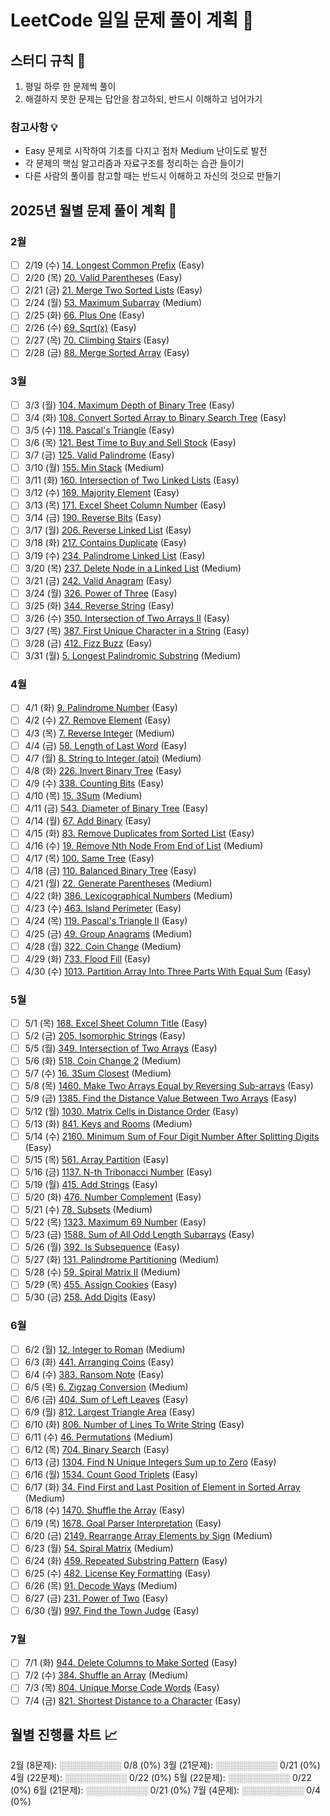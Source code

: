 # LeetCode 일일 문제 풀이 계획 🚀

## 스터디 규칙 📝
1. 평일 하루 한 문제씩 풀이
2. 해결하지 못한 문제는 답안을 참고하되, 반드시 이해하고 넘어가기

### 참고사항 💡
- Easy 문제로 시작하여 기초를 다지고 점차 Medium 난이도로 발전
- 각 문제의 핵심 알고리즘과 자료구조를 정리하는 습관 들이기
- 다른 사람의 풀이를 참고할 때는 반드시 이해하고 자신의 것으로 만들기

## 2025년 월별 문제 풀이 계획 📅

### 2월
- [ ] 2/19 (수) [14. Longest Common Prefix](https://leetcode.com/problems/longest-common-prefix) (Easy)
- [ ] 2/20 (목) [20. Valid Parentheses](https://leetcode.com/problems/valid-parentheses) (Easy)
- [ ] 2/21 (금) [21. Merge Two Sorted Lists](https://leetcode.com/problems/merge-two-sorted-lists) (Easy)
- [ ] 2/24 (월) [53. Maximum Subarray](https://leetcode.com/problems/maximum-subarray) (Medium)
- [ ] 2/25 (화) [66. Plus One](https://leetcode.com/problems/plus-one) (Easy)
- [ ] 2/26 (수) [69. Sqrt(x)](https://leetcode.com/problems/sqrtx) (Easy)
- [ ] 2/27 (목) [70. Climbing Stairs](https://leetcode.com/problems/climbing-stairs) (Easy)
- [ ] 2/28 (금) [88. Merge Sorted Array](https://leetcode.com/problems/merge-sorted-array) (Easy)

### 3월
- [ ] 3/3 (월) [104. Maximum Depth of Binary Tree](https://leetcode.com/problems/maximum-depth-of-binary-tree) (Easy)
- [ ] 3/4 (화) [108. Convert Sorted Array to Binary Search Tree](https://leetcode.com/problems/convert-sorted-array-to-binary-search-tree) (Easy)
- [ ] 3/5 (수) [118. Pascal's Triangle](https://leetcode.com/problems/pascals-triangle) (Easy)
- [ ] 3/6 (목) [121. Best Time to Buy and Sell Stock](https://leetcode.com/problems/best-time-to-buy-and-sell-stock) (Easy)
- [ ] 3/7 (금) [125. Valid Palindrome](https://leetcode.com/problems/valid-palindrome) (Easy)
- [ ] 3/10 (월) [155. Min Stack](https://leetcode.com/problems/min-stack) (Medium)
- [ ] 3/11 (화) [160. Intersection of Two Linked Lists](https://leetcode.com/problems/intersection-of-two-linked-lists) (Easy)
- [ ] 3/12 (수) [169. Majority Element](https://leetcode.com/problems/majority-element) (Easy)
- [ ] 3/13 (목) [171. Excel Sheet Column Number](https://leetcode.com/problems/excel-sheet-column-number) (Easy)
- [ ] 3/14 (금) [190. Reverse Bits](https://leetcode.com/problems/reverse-bits) (Easy)
- [ ] 3/17 (월) [206. Reverse Linked List](https://leetcode.com/problems/reverse-linked-list) (Easy)
- [ ] 3/18 (화) [217. Contains Duplicate](https://leetcode.com/problems/contains-duplicate) (Easy)
- [ ] 3/19 (수) [234. Palindrome Linked List](https://leetcode.com/problems/palindrome-linked-list) (Easy)
- [ ] 3/20 (목) [237. Delete Node in a Linked List](https://leetcode.com/problems/delete-node-in-a-linked-list) (Medium)
- [ ] 3/21 (금) [242. Valid Anagram](https://leetcode.com/problems/valid-anagram) (Easy)
- [ ] 3/24 (월) [326. Power of Three](https://leetcode.com/problems/power-of-three) (Easy)
- [ ] 3/25 (화) [344. Reverse String](https://leetcode.com/problems/reverse-string) (Easy)
- [ ] 3/26 (수) [350. Intersection of Two Arrays II](https://leetcode.com/problems/intersection-of-two-arrays-ii) (Easy)
- [ ] 3/27 (목) [387. First Unique Character in a String](https://leetcode.com/problems/first-unique-character-in-a-string) (Easy)
- [ ] 3/28 (금) [412. Fizz Buzz](https://leetcode.com/problems/fizz-buzz) (Easy)
- [ ] 3/31 (월) [5. Longest Palindromic Substring](https://leetcode.com/problems/longest-palindromic-substring) (Medium)

### 4월
- [ ] 4/1 (화) [9. Palindrome Number](https://leetcode.com/problems/palindrome-number) (Easy)
- [ ] 4/2 (수) [27. Remove Element](https://leetcode.com/problems/remove-element) (Easy)
- [ ] 4/3 (목) [7. Reverse Integer](https://leetcode.com/problems/reverse-integer) (Medium)
- [ ] 4/4 (금) [58. Length of Last Word](https://leetcode.com/problems/length-of-last-word) (Easy)
- [ ] 4/7 (월) [8. String to Integer (atoi)](https://leetcode.com/problems/string-to-integer-atoi) (Medium)
- [ ] 4/8 (화) [226. Invert Binary Tree](https://leetcode.com/problems/invert-binary-tree) (Easy)
- [ ] 4/9 (수) [338. Counting Bits](https://leetcode.com/problems/counting-bits) (Easy)
- [ ] 4/10 (목) [15. 3Sum](https://leetcode.com/problems/3sum) (Medium)
- [ ] 4/11 (금) [543. Diameter of Binary Tree](https://leetcode.com/problems/diameter-of-binary-tree) (Easy)
- [ ] 4/14 (월) [67. Add Binary](https://leetcode.com/problems/add-binary) (Easy)
- [ ] 4/15 (화) [83. Remove Duplicates from Sorted List](https://leetcode.com/problems/remove-duplicates-from-sorted-list) (Easy)
- [ ] 4/16 (수) [19. Remove Nth Node From End of List](https://leetcode.com/problems/remove-nth-node-from-end-of-list) (Medium)
- [ ] 4/17 (목) [100. Same Tree](https://leetcode.com/problems/same-tree) (Easy)
- [ ] 4/18 (금) [110. Balanced Binary Tree](https://leetcode.com/problems/balanced-binary-tree) (Easy)
- [ ] 4/21 (월) [22. Generate Parentheses](https://leetcode.com/problems/generate-parentheses) (Medium)
- [ ] 4/22 (화) [386. Lexicographical Numbers](https://leetcode.com/problems/lexicographical-numbers) (Medium)
- [ ] 4/23 (수) [463. Island Perimeter](https://leetcode.com/problems/island-perimeter) (Easy)
- [ ] 4/24 (목) [119. Pascal's Triangle II](https://leetcode.com/problems/pascals-triangle-ii) (Easy)
- [ ] 4/25 (금) [49. Group Anagrams](https://leetcode.com/problems/group-anagrams) (Medium)
- [ ] 4/28 (월) [322. Coin Change](https://leetcode.com/problems/coin-change) (Medium)
- [ ] 4/29 (화) [733. Flood Fill](https://leetcode.com/problems/flood-fill) (Easy)
- [ ] 4/30 (수) [1013. Partition Array Into Three Parts With Equal Sum](https://leetcode.com/problems/partition-array-into-three-parts-with-equal-sum) (Easy)

### 5월
- [ ] 5/1 (목) [168. Excel Sheet Column Title](https://leetcode.com/problems/excel-sheet-column-title) (Easy)
- [ ] 5/2 (금) [205. Isomorphic Strings](https://leetcode.com/problems/isomorphic-strings) (Easy)
- [ ] 5/5 (월) [349. Intersection of Two Arrays](https://leetcode.com/problems/intersection-of-two-arrays) (Easy)
- [ ] 5/6 (화) [518. Coin Change 2](https://leetcode.com/problems/coin-change-2) (Medium)
- [ ] 5/7 (수) [16. 3Sum Closest](https://leetcode.com/problems/3sum-closest) (Medium)
- [ ] 5/8 (목) [1460. Make Two Arrays Equal by Reversing Sub-arrays](https://leetcode.com/problems/make-two-arrays-equal-by-reversing-sub-arrays) (Easy)
- [ ] 5/9 (금) [1385. Find the Distance Value Between Two Arrays](https://leetcode.com/problems/find-the-distance-value-between-two-arrays) (Easy)
- [ ] 5/12 (월) [1030. Matrix Cells in Distance Order](https://leetcode.com/problems/matrix-cells-in-distance-order) (Easy)
- [ ] 5/13 (화) [841. Keys and Rooms](https://leetcode.com/problems/keys-and-rooms) (Medium)
- [ ] 5/14 (수) [2160. Minimum Sum of Four Digit Number After Splitting Digits](https://leetcode.com/problems/minimum-sum-of-four-digit-number-after-splitting-digits) (Easy)
- [ ] 5/15 (목) [561. Array Partition](https://leetcode.com/problems/array-partition) (Easy)
- [ ] 5/16 (금) [1137. N-th Tribonacci Number](https://leetcode.com/problems/n-th-tribonacci-number) (Easy)
- [ ] 5/19 (월) [415. Add Strings](https://leetcode.com/problems/add-strings) (Easy)
- [ ] 5/20 (화) [476. Number Complement](https://leetcode.com/problems/number-complement) (Easy)
- [ ] 5/21 (수) [78. Subsets](https://leetcode.com/problems/subsets) (Medium)
- [ ] 5/22 (목) [1323. Maximum 69 Number](https://leetcode.com/problems/maximum-69-number) (Easy)
- [ ] 5/23 (금) [1588. Sum of All Odd Length Subarrays](https://leetcode.com/problems/sum-of-all-odd-length-subarrays) (Easy)
- [ ] 5/26 (월) [392. Is Subsequence](https://leetcode.com/problems/is-subsequence) (Easy)
- [ ] 5/27 (화) [131. Palindrome Partitioning](https://leetcode.com/problems/palindrome-partitioning) (Medium)
- [ ] 5/28 (수) [59. Spiral Matrix II](https://leetcode.com/problems/spiral-matrix-ii) (Medium)
- [ ] 5/29 (목) [455. Assign Cookies](https://leetcode.com/problems/assign-cookies) (Easy)
- [ ] 5/30 (금) [258. Add Digits](https://leetcode.com/problems/add-digits) (Easy)

### 6월
- [ ] 6/2 (월) [12. Integer to Roman](https://leetcode.com/problems/integer-to-roman) (Medium)
- [ ] 6/3 (화) [441. Arranging Coins](https://leetcode.com/problems/arranging-coins) (Easy)
- [ ] 6/4 (수) [383. Ransom Note](https://leetcode.com/problems/ransom-note) (Easy)
- [ ] 6/5 (목) [6. Zigzag Conversion](https://leetcode.com/problems/zigzag-conversion) (Medium)
- [ ] 6/6 (금) [404. Sum of Left Leaves](https://leetcode.com/problems/sum-of-left-leaves) (Easy)
- [ ] 6/9 (월) [812. Largest Triangle Area](https://leetcode.com/problems/largest-triangle-area) (Easy)
- [ ] 6/10 (화) [806. Number of Lines To Write String](https://leetcode.com/problems/number-of-lines-to-write-string) (Easy)
- [ ] 6/11 (수) [46. Permutations](https://leetcode.com/problems/permutations) (Medium)
- [ ] 6/12 (목) [704. Binary Search](https://leetcode.com/problems/binary-search) (Easy)
- [ ] 6/13 (금) [1304. Find N Unique Integers Sum up to Zero](https://leetcode.com/problems/find-n-unique-integers-sum-up-to-zero) (Easy)
- [ ] 6/16 (월) [1534. Count Good Triplets](https://leetcode.com/problems/count-good-triplets) (Easy)
- [ ] 6/17 (화) [34. Find First and Last Position of Element in Sorted Array](https://leetcode.com/problems/find-first-and-last-position-of-element-in-sorted-array) (Medium)
- [ ] 6/18 (수) [1470. Shuffle the Array](https://leetcode.com/problems/shuffle-the-array) (Easy)
- [ ] 6/19 (목) [1678. Goal Parser Interpretation](https://leetcode.com/problems/goal-parser-interpretation) (Easy)
- [ ] 6/20 (금) [2149. Rearrange Array Elements by Sign](https://leetcode.com/problems/rearrange-array-elements-by-sign) (Medium)
- [ ] 6/23 (월) [54. Spiral Matrix](https://leetcode.com/problems/spiral-matrix) (Medium)
- [ ] 6/24 (화) [459. Repeated Substring Pattern](https://leetcode.com/problems/repeated-substring-pattern) (Easy)
- [ ] 6/25 (수) [482. License Key Formatting](https://leetcode.com/problems/license-key-formatting) (Easy)
- [ ] 6/26 (목) [91. Decode Ways](https://leetcode.com/problems/decode-ways) (Medium)
- [ ] 6/27 (금) [231. Power of Two](https://leetcode.com/problems/power-of-two) (Easy)
- [ ] 6/30 (월) [997. Find the Town Judge](https://leetcode.com/problems/find-the-town-judge) (Easy)

### 7월
- [ ] 7/1 (화) [944. Delete Columns to Make Sorted](https://leetcode.com/problems/delete-columns-to-make-sorted) (Easy)
- [ ] 7/2 (수) [384. Shuffle an Array](https://leetcode.com/problems/shuffle-an-array) (Medium)
- [ ] 7/3 (목) [804. Unique Morse Code Words](https://leetcode.com/problems/unique-morse-code-words) (Easy)
- [ ] 7/4 (금) [821. Shortest Distance to a Character](https://leetcode.com/problems/shortest-distance-to-a-character) (Easy)

## 월별 진행률 차트 📈
2월 (8문제): ░░░░░░░░░░ 0/8 (0%)
3월 (21문제): ░░░░░░░░░░ 0/21 (0%)
4월 (22문제): ░░░░░░░░░░ 0/22 (0%)
5월 (22문제): ░░░░░░░░░░ 0/22 (0%)
6월 (21문제): ░░░░░░░░░░ 0/21 (0%)
7월 (4문제): ░░░░░░░░░░ 0/4 (0%)
